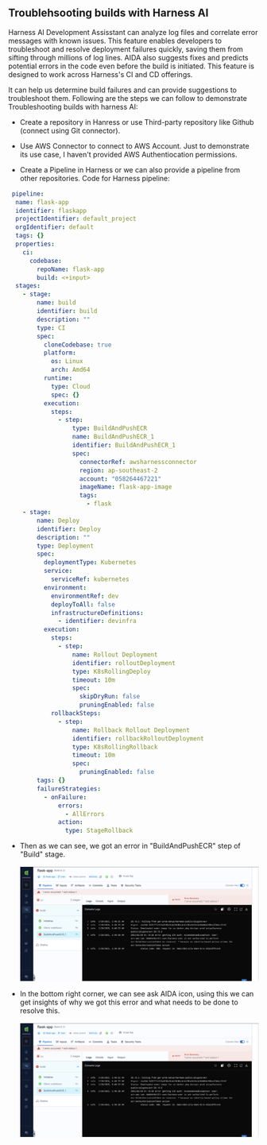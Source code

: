 ## Troublehsooting builds with Harness AI
Harness AI Development Assisstant can analyze log files and correlate error messages with known issues. This feature enables developers to troubleshoot and resolve deployment failures quickly, saving them from sifting through millions of log lines. AIDA also suggests fixes and predicts potential errors in the code even before the build is initiated. This feature is designed to work across Harness's CI and CD offerings.

It can help us determine build failures and can provide suggestions to troubleshoot them. Following are the steps we can follow to demonstrate Troubleshooting builds with harness AI:

- Create a repository in Hanress or use Third-party repository like Github (connect using Git connector).
- Use AWS Connector to connect to AWS Account. Just to demonstrate its use case, I haven't provided AWS Authentiocation permissions.

- Create a Pipeline in Harness or we can also provide a pipeline from other repositories. Code for Harness pipeline:
```yml
 pipeline:
  name: flask-app
  identifier: flaskapp
  projectIdentifier: default_project
  orgIdentifier: default
  tags: {}
  properties:
    ci:
      codebase:
        repoName: flask-app
        build: <+input>
  stages:
    - stage:
        name: build
        identifier: build
        description: ""
        type: CI
        spec:
          cloneCodebase: true
          platform:
            os: Linux
            arch: Amd64
          runtime:
            type: Cloud
            spec: {}
          execution:
            steps:
              - step:
                  type: BuildAndPushECR
                  name: BuildAndPushECR_1
                  identifier: BuildAndPushECR_1
                  spec:
                    connectorRef: awsharnessconnector
                    region: ap-southeast-2
                    account: "058264467221"
                    imageName: flask-app-image
                    tags:
                      - flask
    - stage:
        name: Deploy
        identifier: Deploy
        description: ""
        type: Deployment
        spec:
          deploymentType: Kubernetes
          service:
            serviceRef: kubernetes
          environment:
            environmentRef: dev
            deployToAll: false
            infrastructureDefinitions:
              - identifier: devinfra
          execution:
            steps:
              - step:
                  name: Rollout Deployment
                  identifier: rolloutDeployment
                  type: K8sRollingDeploy
                  timeout: 10m
                  spec:
                    skipDryRun: false
                    pruningEnabled: false
            rollbackSteps:
              - step:
                  name: Rollback Rollout Deployment
                  identifier: rollbackRolloutDeployment
                  type: K8sRollingRollback
                  timeout: 10m
                  spec:
                    pruningEnabled: false
        tags: {}
        failureStrategies:
          - onFailure:
              errors:
                - AllErrors
              action:
                type: StageRollback

```

- Then as we can see, we got an error in "BuildAndPushECR" step of "Build" stage.
  </br>
  </br>
  ![Build Error Screenshot](https://github.com/vivekraj601/Harness/blob/e4d15adb5abd70d2ca2e49098bbd6c2d9b4d9f26/harness-AI/media/build.png)

- In the bottom right corner, we can see ask AIDA icon, using this we can get insights of why we got this error and what needs to be done to resolve this.
  </br>
  </br>
  ![Build Error Screenshot](https://github.com/vivekraj601/Harness/blob/e4d15adb5abd70d2ca2e49098bbd6c2d9b4d9f26/harness-AI/media/build.png)

